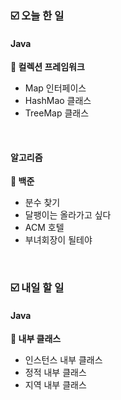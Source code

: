 ### ☑️  오늘 한 일
#### Java
<strong>📌 컬렉션 프레임워크</strong>
  - Map 인터페이스
  - HashMao 클래스
  - TreeMap 클래스

<br>

#### 알고리즘
<strong>🥈 백준</strong>
  - 분수 찾기
  - 달팽이는 올라가고 싶다
  - ACM 호텔
  - 부녀회장이 될테야

<br>

### ☑️  내일 할 일
#### Java
<strong>📌 내부 클래스</strong>
  - 인스턴스 내부 클래스
  - 정적 내부 클래스
  - 지역 내부 클래스